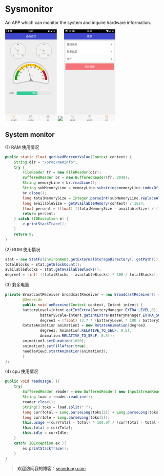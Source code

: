 Sysmonitor
==========
An APP which can monitor the system and inquire hardware information.

<img src='mdimage/image1.png' height='300px'/>
<img src='mdimage/image2.png' height='300px'/>
<img src='mdimage/image3.png' height='300px'/>

## System monitor
(1) RAM 使用情况
```java
public static float getUsedPercentValue(Context context) {
	String dir = "/proc/meminfo";
	try {
		FileReader fr = new FileReader(dir);
		BufferedReader br = new BufferedReader(fr, 2048);
		String memoryLine = br.readLine();
		String subMemoryLine = memoryLine.substring(memoryLine.indexOf("MemTotal:"));
		br.close();
		long totalMemorySize = Integer.parseInt(subMemoryLine.replaceAll("\\D+", ""));
		long availableSize = getAvailableMemory(context) / 1024;
		float percent = (float) ((totalMemorySize - availableSize) / (float) totalMemorySize);
		return percent;
	} catch (IOException e) {
		e.printStackTrace();
	}
	return 0;
}
```
(2) ROM 使用情况
```java
stat = new StatFs(Environment.getExternalStorageDirectory().getPath());
totalBlocks = stat.getBlockCount();
availableBlocks = stat.getAvailableBlocks();
degree4 = (int) ((totalBlocks - availableBlocks) * 100 / totalBlocks);
```
(3) 剩余电量
```java
private BroadcastReceiver broadcastReceiver = new BroadcastReceiver() {
        @Override
        public void onReceive(Context context, Intent intent) {
		batteryLevel=intent.getIntExtra(BatteryManager.EXTRA_LEVEL,0);
            	batteryScale=intent.getIntExtra(BatteryManager.EXTRA_SCALE,100);
            	degree3 = (float) (2.7 * (batteryLevel * 100 / batteryScale));
		RotateAnimation animation3 = new RotateAnimation(degree3, 
				degree3, Animation.RELATIVE_TO_SELF, 0.5f,
				Animation.RELATIVE_TO_SELF, 0.5f);
		animation3.setDuration(1000);
		animation3.setFillAfter(true);
		needleView3.startAnimation(animation3);
        }
};
```
(4) cpu 使用情况
```java
public void readUsage( ){
	try{
		BufferedReader reader = new BufferedReader( new InputStreamReader( new FileInputStream( "/proc/stat" ) ), 1000 );
		String load = reader.readLine();
		reader.close();     
		String[] toks = load.split(" ");
		long currTotal = Long.parseLong(toks[2]) + Long.parseLong(toks[3]) + Long.parseLong(toks[4]);
		long currIdle = Long.parseLong(toks[5]);
		this.usage =(currTotal - total) * 100.0f / (currTotal - total + currIdle - idle);
		this.total = currTotal;
		this.idle = currIdle;
	}
	catch( IOException ex ){
		ex.printStackTrace();           
	}  
}
```
> **欢迎访问我的博客**：[seandong.com](seandong.com "seandong.com")
